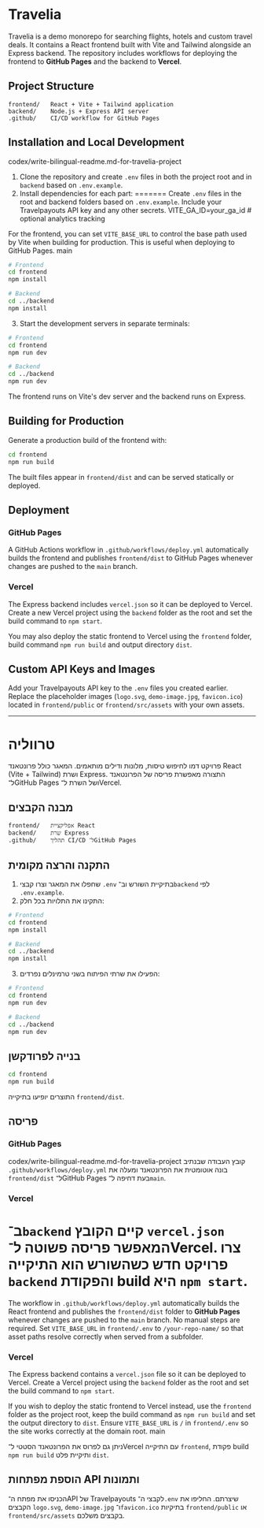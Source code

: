 # Travelia

Travelia is a demo monorepo for searching flights, hotels and custom travel deals. It contains a React frontend built with Vite and Tailwind alongside an Express backend. The repository includes workflows for deploying the frontend to **GitHub Pages** and the backend to **Vercel**.

## Project Structure

```
frontend/   React + Vite + Tailwind application
backend/    Node.js + Express API server
.github/    CI/CD workflow for GitHub Pages
```

## Installation and Local Development

codex/write-bilingual-readme.md-for-travelia-project
1. Clone the repository and create `.env` files in both the project root and in `backend` based on `.env.example`.
2. Install dependencies for each part:
=======
Create `.env` files in the root and backend folders based on `.env.example`. Include your Travelpayouts API key and any other secrets.
VITE_GA_ID=your_ga_id # optional analytics tracking

For the frontend, you can set `VITE_BASE_URL` to control the base path used by
Vite when building for production. This is useful when deploying to GitHub
Pages.
 main

```bash
# Frontend
cd frontend
npm install

# Backend
cd ../backend
npm install
```

3. Start the development servers in separate terminals:

```bash
# Frontend
cd frontend
npm run dev

# Backend
cd ../backend
npm run dev
```

The frontend runs on Vite's dev server and the backend runs on Express.

## Building for Production

Generate a production build of the frontend with:

```bash
cd frontend
npm run build
```

The built files appear in `frontend/dist` and can be served statically or deployed.

## Deployment

### GitHub Pages

A GitHub Actions workflow in `.github/workflows/deploy.yml` automatically builds the frontend and publishes `frontend/dist` to GitHub Pages whenever changes are pushed to the `main` branch.

### Vercel

The Express backend includes `vercel.json` so it can be deployed to Vercel. Create a new Vercel project using the `backend` folder as the root and set the build command to `npm start`.

You may also deploy the static frontend to Vercel using the `frontend` folder, build command `npm run build` and output directory `dist`.

## Custom API Keys and Images

Add your Travelpayouts API key to the `.env` files you created earlier. Replace the placeholder images (`logo.svg`, `demo-image.jpg`, `favicon.ico`) located in `frontend/public` or `frontend/src/assets` with your own assets.

---

# טרווליה

פרויקט דמו לחיפוש טיסות, מלונות ודילים מותאמים. המאגר כולל פרונטאנד React (Vite + Tailwind) ושרת Express. התצורה מאפשרת פריסה של הפרונטאנד ל־GitHub Pages ושל השרת ל־Vercel.

## מבנה הקבצים

```
frontend/   אפליקציית React
backend/    שרת Express
.github/    תהליך CI/CD ל־GitHub Pages
```

## התקנה והרצה מקומית

1. שחפלו את המאגר וצרו קבצי `.env` בתיקיית השורש וב־`backend` לפי `.env.example`.
2. התקינו את התלויות בכל חלק:

```bash
# Frontend
cd frontend
npm install

# Backend
cd ../backend
npm install
```

3. הפעילו את שרתי הפיתוח בשני טרמינלים נפרדים:

```bash
# Frontend
cd frontend
npm run dev

# Backend
cd ../backend
npm run dev
```

## בנייה לפרודקשן

```bash
cd frontend
npm run build
```

התוצרים יופיעו בתיקייה `frontend/dist`.

## פריסה

### GitHub Pages

 codex/write-bilingual-readme.md-for-travelia-project
קובץ העבודה שבנתיב `.github/workflows/deploy.yml` בונה אוטומטית את הפרונטאנד ומעלה את `frontend/dist` ל־GitHub Pages בעת דחיפה ל־`main`.

### Vercel

ב־`backend` קיים הקובץ `vercel.json` המאפשר פריסה פשוטה ל־Vercel. צרו פרויקט חדש כשהשורש הוא התיקייה `backend` והפקודת build היא `npm start`.
=======
The workflow in `.github/workflows/deploy.yml` automatically builds the React
frontend and publishes the `frontend/dist` folder to **GitHub Pages** whenever
changes are pushed to the `main` branch. No manual steps are required.
Set `VITE_BASE_URL` in `frontend/.env` to `/your-repo-name/` so that asset
paths resolve correctly when served from a subfolder.

### Vercel

The Express backend contains a `vercel.json` file so it can be deployed to
Vercel. Create a Vercel project using the `backend` folder as the root and set
the build command to `npm start`.

If you wish to deploy the static frontend to Vercel instead, use the `frontend`
folder as the project root, keep the build command as `npm run build` and set
the output directory to `dist`. Ensure `VITE_BASE_URL` is `/` in `frontend/.env`
so the site works correctly at the domain root.
main

ניתן גם לפרוס את הפרונטאנד הסטטי ל־Vercel עם התיקייה `frontend`, פקודת build `npm run build` ותיקיית פלט `dist`.

## הוספת מפתחות API ותמונות

הכניסו את מפתח ה־API של Travelpayouts לקבצי ה־`.env` שיצרתם. החליפו את הקבצים `logo.svg`, `demo-image.jpg` ו־`favicon.ico` בתיקיות `frontend/public` או `frontend/src/assets` בקבצים משלכם.

